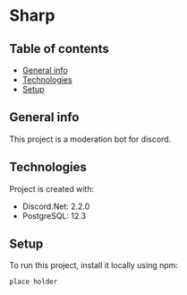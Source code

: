 # Sharp
## Table of contents
* [General info](#general-info)
* [Technologies](#technologies)
* [Setup](#setup)

## General info
This project is a moderation bot for discord.
	
## Technologies
Project is created with:
* Discord.Net: 2.2.0
* PostgreSQL: 12.3
	
## Setup
To run this project, install it locally using npm:

```
place holder
```
